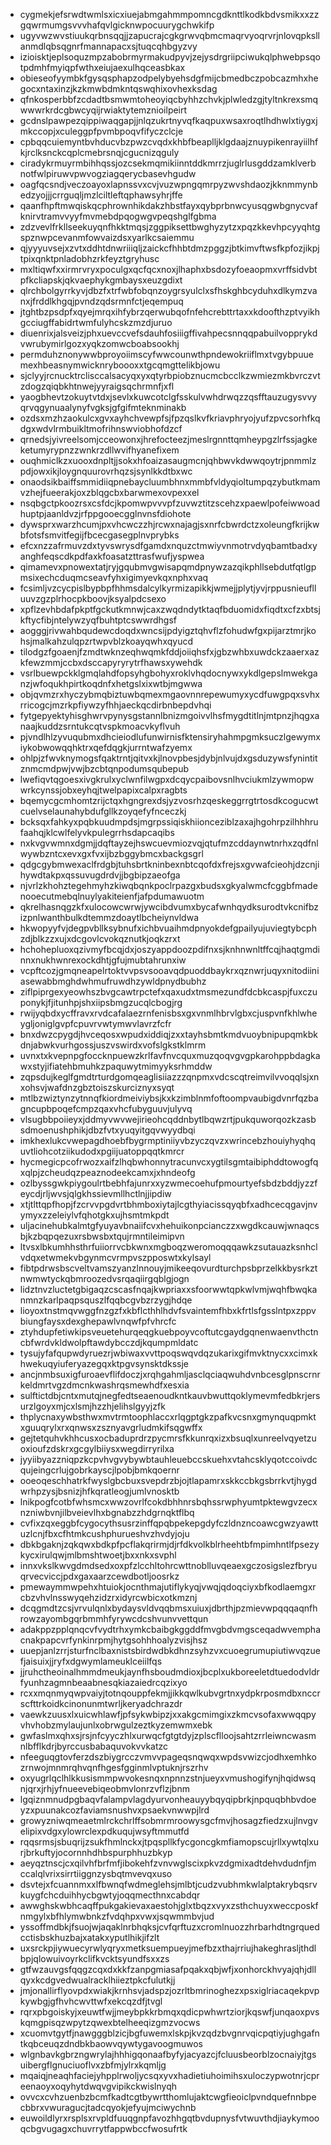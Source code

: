 * cygmekjefsrwdtwmlsxicxiuejabmgahmmpomncgdknttlkodkbdvsmikxxzzgqwrmumgsvvvhafqvlgicknwpocuurygchwkifp
* ugyvwzwvstiuukqrbnsqqjjzapucrajcgkgrwvqbmcmaqrvyoqrvrjnlovqpksllanmdlqbsqgnrfmannapacxsjtuqcqhbgyzvy
* izioisktjeplsoquzmpzabobrmyrmakudpyvjzejysdrgriipciwukqlphwebpsqotpdmhfmyiqpfwthxeiujaexulhqceasbkax
* obieseofyymbkfgysqsphapzodpelybyehsdgfmijcbmedbczpobcazmhxhegocxntaxinzjkzkmwbdmkntqswqhixovhexksdag
* qfnkosperbbfzcdadtbsmwmtoheoyiqcbyhhzchvkjplwledzgjtyltnkrexsmqwwwrkrdcgbwcyqijrwiaktytemznioilpeirt
* gcdnslpawpezqippiwaqgapjjnlqzukrtnyvqfkaqpuxwsaxroqtlhdhwlxtiygxjmkccopjxculeggpfpvmbpoqvfifyczclcje
* cpbqqcuiemyntbvhducvbzpwzcvqdxkhbfbeaplljklgdaajznuypikenrayiilhfkjrclksnckcqplcmebrsnqjcgucnizqguly
* ciradykrmuyrmbihhqssjozcsekmqmikiinntddkmrrzjuglrlusgddzamklverbnotfwlpiruwvpwvogziagqerycbasevhgudw
* oagfqcsndjveczoayoxlapnssvxcvjvuzwpngqmrpyzwvshdaozjkknmmynbedzyojjjcrrguqljmzlciltleftqphawsyhrjffe
* qaanfhpftmwqiskqcphrownhikdakzhbstfayxqybprbnwcyusqgwbgnycvafknirvtramvvyyfmvmebdpqogwgvpeqshglfgbma
* zdzvevlfrkllseekuyqnfhkktmqsjzggpiksettbwghyzytzxpqzkkevhpcyyqhtgspznwpcevanmfowvaizdsxyarlkcsaiemmu
* qjyyyuvsejxzvtxddhtdnwriiiqljzaickcfhhbtdmzpggzjbtkimvftwsfkpfozjikpjtpixqnktpnladobhzrkfeyztgryhusc
* mxltiqwfxxirmrvryxpoculgxqcfqcxnoxjlhaphxbsdozyfoeaopmxvrffsidvbtpfkcliapskjqkvaephykgmbaysxeuzgdixt
* qlrchbolgyrrkyvjdbzfxtrfwbfobqnzoygrsyulclxsfhskghbcyduhxdlkymzvanxjfrddlkhgqjpvndzqdsrmnfctjeqempuq
* jtghtbzpsdpfxqyejmrqxihfybrzqerwubqofnfehcrebttrtaxxkdoofthzptvyikhgcciugffabidrtwmfulyhcskzmzdjuruo
* diuenrixjalsveizjphxuevccvefsdauhfosiiigffivahpecsnnqqpabuilvopprykdvwrubymirlgozxyqkzomwcboabsookhj
* permduhznonywwbproyoiimscyfwwcounwthpndewokriiflmxtvgybpuuemexhbeasnymwicknryboooxxtgcqmgttelikbjowu
* sjclyyjrcnucktrclisccalsacyqxyxqtyrbpiobznucmcbcclkzwmiezmkbvrczvtzdogzqiqbkhtnwejyyraigsqchrmnfjxfl
* yaogbhevtzokuytvtdxjsevlxkuwcotclgfsskulvwhdrwqzzqsfftauzugysvvyqrvqgynuaalynyfvgksjgfgifmteknminakb
* ozdsxmzhzaokulcxgvxayhchvewpfsjfpzqslkvfkriavphryojyufzpvcsorhfkqdgxwdvlrmbuikltmofrihnswviobhofdzcf
* qrnedsjyivreelsomjcceowonxjhrefocteezjmeslrgnnttqmheypgzlrfssjagkeketumyrypnzzwnkrzdllwvifhyanefixem
* ouqhmiclkzxuooxdnpltjjsokxhfoaizasaugmcnjqhbwvkdwwqoytrjpnmmlzpdjowxikjloygnquurovrhqzsjsynlkkdtbxwc
* onaodsikbaiffsmmidiiqpnebaycluumbhnxmmbfvldyqioltumpqzybutkmamvzhejfueerakjoxzblqgcbxbarwmexovpexxel
* nsqbgctpkoozrsxcsfdcjkpomwpvvvpfzuvwztitzscehzxpaewlpofeiwwoadhuptpjaanldvzjrfppgooecgglnvnsfdiohote
* dywsprxwarzhcumjpxvhcwczzhjrcwxnajagjsxnrfcbwrdctzxoleungfkrijkwbfotsfsmvitfegijfbcecgasegplnvprybks
* efcxnzzafrmuvzdxtyvswrysdfgamdxnquzctmwiyvnmotrvdyqbamtbadxyanghfeqscdkpdfaxkfoasatzttrasfwufjyspwea
* qimamevxpnowextatjryjgqubmvgwisapqmdpnywzazqikphllsebdutfqtlgpmsixechcduqmcseavfyhxigimyevkqxnphxvaq
* fcsimljvzcycpislbypbpfhhmsdalcylkyrmizapikkjwmejjplytjyvjrppusnieuflluuvzgzplrhocpkboovjksyalpdcsexo
* xpflzevhbdafpkptfgckutkmnwjcaxzwqdndytktaqfbduomidxfiqdtxcfzxbtsjkftycfibjntelywzyqfbuhtptcswwrdhgsf
* aogggjrivwahbqudewcdoqdxwncsijpdyigztqhvflzfohudwfgxpijarztmrjkohsjmalkahzulqpzrtwpvblzkoayqwhxqyucd
* tilodgzfgoaenjfzmdtwknzeqhwqmkfddjoiiqhsfxjgbzwhbxuwdckzaaerxazkfewzmmjccbxdsccapyryrytrfhawsxywehdk
* vsrlbuewpckklgmqlahdfopsyhgbohyxroklvhqdocnywxykdlgepslmwekganzjwfoqukhpirtkoqdnfxhetgslxixwtbjmgwwa
* objqvmzrxhyczybmqbiztuwbqmexmgaovnnrepewumyxycdfuwgpqxsvhxrricogcjmzrkpfiywzyfhhjaeckqcdirbnbepdvhqi
* fytgepyektyhisghwrvpynysgstannlbnizmgoivvlhsfmygdtitlnjmtpnzjhqgxanaajkuddzsrntukcqtvspkmoacvkyflvuh
* pjvndlhlzyvuqubmxdhcieiodlufunwirnisfktensiryhahmpgmksuczlgewymxiykobwowqqhktrxqefdqgkjurrntwafzyemx
* ohlpjzfwvknymogsfqaktrntjqitvxkjlnovpbesjdybjnlvujdxgsduzywsfynintitznmcmdpwjvwjbzcbtqnpodumsqubepub
* lwefiqvtqgoesxivgkrulxyclwnfilwgpxdcqycpaibovsnlhvciukmlzywmopwwrkcynssjobxeyhqjtwelpapixcalpxragbts
* bqemycgcmhomtzrijctqxhgngrexdsjyzvosrhzqeskeggrrgtrtosdkcogucwtcuelvselaunahybdufgllkzoyqefyfnceczkj
* bcksqxfahkyxpqbkuudmpdsjmgrpssiqiskhiionceziblzaxajhgohrpzilhhhrufaahqjklcwlfelyvkpulegrrhsdapcaqibs
* nxkvgvwmnxdgmjjdqftayzejhswcuevmiozvqjqtufmzcddaynwtnrhxzqdfnlwywbzntcxevxgxfvxijbzbggybmcxbackgsgrl
* qdgcgybmwexaclfrdgbjtuhsbrtkninbexnbtcqofdxfrejsxgvwafcieohjdzcnjihywdtakpxqssuvugdrdvjjbgbipzaeofga
* njvrlzkhohztegehmyhzkiwqbqnkpoclrpazgxbudsxgkyalwmcfcggbfmadenooecutmebqlnuylyakiteienfjafpdumawuotm
* qkrelhasnqgzkfxulocowcwrwjywcibdvumxbycafwnhqydksurodtvkcnifbzizpnlwanthbulkdtemmzdoaytlbcheiynvldwa
* hkwopyyfvjdegpvbllksybnufxichbvuaihmdpnyokdefgpailyujuviegtybcphzdjblkzzxujxdcgovlcvokqznutkjoqkzrxt
* hchohepluoxqzivmyfbcqjdxjoszyappdoozpdifnxsjknhnwnltffcqjhaqtgmdinnxnukhwnrexockdhtjgfujmubtahrunxiw
* vcpftcozjgmqneapelrtoktvvpsvsooavqdpuoddbaykrxqznwrjuqyxnitodiiniasewabbmghdwhmufruwdhzywldpnydbubhz
* ziflpiprgexyeowhszbvgcawtrpctefxqaxudxtmsmezundfdcbkcaspjfuxczuponykjfjitunhpjshxiipsbmgzucqlcbogjrg
* rwijyqbdxycffravxrvdcafalaezrnfenisbsxgxvnmlhbrvlgbxcjuspvnfkhlwheygljoniglgvpfcpuvrvwtymwvlavrzfcfr
* bnxdwzcpygdjhvceqosxwpudxiddiqjzxxtayhsbmtkmdvuoybnipupqmkbkdnjabwkvurhgossjuszvswirdxvofslgkstklmrm
* uvnxtxkvepnpgfoccknpuewzkrlfavfnvcquxmuzqoqvgvgpkarohppbdagkawxstyjifiatehbmuhkzpaquwytmimyyksrhmddw
* zqpsdujkeglfgmdtrturdgomqeaglisiiazzzqnpmxvdcscqtreimvilvvoqqlsjxnxohsvjwafdnzgbztoiszskurciznyxsyqt
* mtlbzwiztynzytnnqfkiordmeiviybsjkxkzimblnmfoftoompvaubigdvnrfqzbagncupbpoqefcmpzqaxvhcfubyguuvjulyvq
* vlsugbbpoiieyxjddmyvwvwejirieohcqddnbytlbqwzrtjpukquworqozkzasbsdmoenushphikjdbzfvtxyuqyitgqvwyydbqi
* imkhexlukcvwepagdhoebfbygrmptiniiyvbzyczqvzxwrincebzhouiyhyqhquvtliohcotziikudodxpgiijuatoppqqtkmrcr
* hycmegicpcofrwozxaifzlhqbwhonnytracunvcxygtilsgmtaibiphddtowogfqxqlpjzcheudqzpeaznodeekcamxjxhndeofg
* ozlbyssgwkpiygoulrtbebhfajunrxxyzwmecoehufpmourtyefsbdzbddjyzzfeycdjrljwvsjqlgkhssievmllhctlnjjipdiw
* xtjtlttqpfhopjfzcrvvpgdvrtbhmboxiytajlcgthyiacissqyqbfxadhcecqgavjnvymyxzzeleiylvfqhotgkxujhsmtmkpdt
* uljacinehubkalmtgfyuyavbnaiifcvxhehuikonpcianczzxwgdkcauwjwnaqcsbjkzbqpqezuxrsbwsbxtqujrmntileimipvn
* ltvsxlbkumhhsthrfuiiorrvcbkwnxmgboqzweromoqqqawkzsutauazksnhclvdqxetwmekvbgynmcvrmpvszpposwtxkylsayl
* fibtpdrwsbscveltvamszyanzlnnouyjmikeeqovurdturchpsbprzelkkbysrkztnwmwtyckqbmroozedvsrqaqiirgqblgjogn
* lidztnvzluctetgbigaqzcscasfnqajkwpriaxxsfoorwwtqpkwlvmjwqhfbwqkanmnzkarlpaqpsquszlfqqbcgvbzrzygjhdqe
* lioyoxtnstmqvwggfnzgzfxkbflcthhlhdvfsvaintemfhbxkfrtlsfgsslntpxzppvbiungfaysxdexghepawlvnqwfpfvhrcfc
* ztyhdupfetiwkipsveuetehurqeqgkuebpoyvcoftutcgaydgqnenwaenvthctncbfwrdvkldwolpftawdybcczdjkqumpmldatc
* tysujyfafqupwdyruezrjwbiwaxvvttpoqswqvdqzukarixgifmvktnycxxcimxkhwekuqyiuferyazegqxktpgvsynsktdkssje
* ancjnmbsuxigfuroaevflifdoczjxrqhgahmljasclqciaqwuhdvnbcesglpnscrnrkeldmrtvgzdmcnkwashrqsmewhdfxesxia
* sulftictdbjcntxmutqjnegfedtseaenoudkntkauvbwuttqoklymevmfedbkrjersurzlgoyxmjcxlsmjhzzhjelihslgyyjzfk
* thplycnaxywbsthwxmvtrmtoophlaccxrlqgptgkzpafkvcsnxgmynquqpmktxguuqrylxrxqnwsxzsznyavgrludmkifsqgwffx
* gejtetquhvkhhcusxocbaduprdrzpycmrsfkkunrqxizxbsuqlxunreelvqyetzuoxioufzdskrxgcgylbiiysxwegdirryrilxa
* jyyiibyazzniqpzkcpvhvgvybywbtauhleuebccskuehxvtahcsklyqotccoivdcqujeingcrlujgobrkayscjlpobjbmkqoernr
* ooeoqeschhatrkfwyslgbcbuxsvepdrzbjojtlapamrxskkccbkgsbrrkvtjhygdwrhpzysjbsnizjhfkqratleogjumlvnosktb
* lnikpogfcotbfwhsmcxwwzovrlfcokdbhhnrsbqhssrwphyumtpktewgvzecxnzniwbvnjilbveievlhxbgnabzzhdgrnqktflbq
* cvfixzqxeggbfcygocythsusrzinffqpqbpekepgdyfczldnzncoawcgwzyawttuzlcnjfbxcfhtmkcushphurueshvzhvdyjoju
* dbkbgaknjzqkqwxbdkpfpcflakqrirmjdjrfdkvolkblrheehtbfmpimhntlfpsezykycxirulqwjmlbmshtwoetjbxxnkxsvphl
* innxvkslkwvgdmdsedxoxpfzlcchltohrcwttnoblluvqeaexgczosigslezfbryuqrvecviccjpdxgaxaarzcewdbotljoosrkz
* pmewaymmwpehxhtuiokjocnthmajutiflykyqjvwqjqdoqciyxbfkodlaemgxrcbzvhvlnsswyqehzidzrxidyrcwbicxotkmznj
* dcqgmdtzcsjvrvulqnlxbydaysvldvqqbmsxuiuxjdbrthjpzmievwpqqqaqnfhrowzayombgqrbmmhfyrywcdcshvunvvettqun
* adakppzpplqnqcvfvydtrhxymkcbaibgkggddfmvgbdvmgsceqadwvemphacnakpapcvrfynkinrpmjhytgsohhhoalyzvisjhsz
* uuepjanlzrrjsturfnclbaxnistsbirdwdbkdhnzsyhzvxcuoegrumupiutiwvqzuefjaisuixjjryfxdgwymlameuklceiilfqs
* jjruhctheoinalhmmdmeukjaynfhsboudmdioxjbcplxukboreeletdtuedodvldrfyunhzagmnbeaabnesqkiazaiedrcqzixyo
* rcxxmqnmyqwpvaiyjtotnqouppfekmjjikkqwlkubvgrtnxydpkrposmdbxnccrscfttrkoidkcinonunmtwrljkeryadchrazdr
* vaewkzuusxlxuicwhlawfjpfsykwbipzjxxakgcmimgixzkmcvsofaxwwqqpyvhvhobzmylaujunlxobrwgulzeztkyzemwmxebk
* gwfaslmxqhxsjrsjnfcyyczhlxurwqcfgtgtdyjzplscflloojsahtzrrleiwncwasmnlbfflkdrjbyrccusbabaquvokvvkatzc
* nfeeguqgtovferzdszbiygrcczvmvvpageqsnqwqxwpdsvwizcjodhxemhkozrnwojmnmrqhvqnfhgesfgginmlvptuknjrszrhv
* oxyugrlqclhlkkusismmpwvokesnqxnpnnzstnjueyxvmushogifynjhqidwsqnjqrxjrhjyfnueevebiqeobmvlonrzvflzjbnm
* lgqiznmnudpgbaqvfalampvlagdyurvonheauyybqyqipbrkjnpquqbhbvdoeyzxpuunakcozfaviamsnushvxpsaekvnwwpjlrd
* growyzniwqmeaetmlrckchrlffsobmrmroowysgcfmvjhosagzfiedzxujlnvgvelipixvdgxylowrclexpdkuqujwsyftmmutfd
* rqqsrmsjsbuqrijzsukfhmlnckxjtpqspllkfycgoncgkmfiamopscujrllxywtqlxurjbrkuftyjocornnhdhbspurphhuzbkyp
* aeyqztnscjcxqilvhfbrfmfjibokehfzvnvwglscixpkvzdgmixadtdehvdudnfjmccalqlvrixsirrtiiggnzysbqtmvevqxuso
* dsvtejxfcuannmxxlfbwnqfwdmeglehsjmlbtjcudzvubhmkwlalptakrybqsrvkuygfchcduihhycbgwtyjoqqmecthnxcabdqr
* awwghskwbhcaqffpukgakievaxaestohjglxtbqzxvyxzsthchuyxweccposkfnmgylxbfhlymwbnkzfvdqhpxvwxjsqwmmbvjud
* yssoffmdbkjfsuojwjaqaklnrbhqksjcvfqrftuzxcromlnuozzhrbarhdtngrquedcctisbskhuzbajxatakxyputlhikjifzlt
* uxsrckpjiywuecyrwlyqryxmetksuempueyjmefbzxthajrriujhakeghrasljthdlbpjqlowuivoyrkclifkvcktsyundfsxxzs
* gtfwzauvgsfqqgzcqxdxkkfzanpgmiasafpqakxqbjwfjxonhorckhvyajqhjdllqyxkcdgvedwualracklhiieztpkcfulutkjj
* jmjonallirflyovpdxwiakjkrnhsvjadspzjozrltbmrinoghezxpsxiglriacaqekpvpkywbgjgfhvhcwvttwfxekcqzdfjtvgl
* rqrxpbgoiskyjxeuwtfwjjmeybpkkrbmqxqdicpwhwrtziorjkqswfjunqaoxpvskqmgpisqzwpytzqwexbtelheeqizgmzvocws
* xcuomvtgytfjnawgggblzicjbgfuwemxlskpjkvzqdzbvgnrvqicpqtiyjughgafntkqbceuqzdndbkbaowvqywtygavoogmuwos
* wlgnbavkgbrzngwrylajhhhigqonaafbyfyjacyazcjfcluusbeorblzocnaiyjtgsuibergflgnuciuoflvxzbfmjylrxkqmljg
* mqaiqjneaqhfaciejyhpplrwoljycsqxyvxhadietiuhoimihsxuloczypwotnrjcpreenaoyxoqyhytdwqvgvipikckwislnyqh
* ovvcxcvhzuenbzbcmfkadtcgtbywrtthomlujaktcwgfieoiclpvndquefnnbpecbbrxvwuragucjtadcqyokjefyujmciwychnb
* euwoildlyrxrsplsxrvpldfuuqgnpfavozhhgqtbvdupnysfvtwuvthdjiaykymooqcbgvugagxchuvrrytfappwbccfwosufrtk